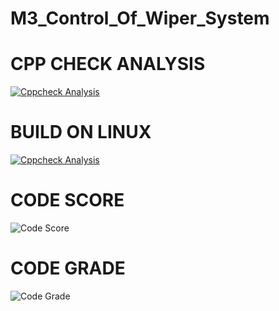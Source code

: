 # M3_Control_Of_Wiper_System
# CPP CHECK ANALYSIS
[![Cppcheck Analysis](https://github.com/Rithikaaaa/M3_Control_Of_Wiper_System/actions/workflows/Cppcheckanalysis.yml/badge.svg)](https://github.com/Rithikaaaa/M3_Control_Of_Wiper_System/actions/workflows/Cppcheckanalysis.yml)
# BUILD ON LINUX
[![Cppcheck Analysis](https://github.com/Rithikaaaa/M3_Control_Of_Wiper_System/actions/workflows/Cppcheckanalysis.yml/badge.svg)](https://github.com/Rithikaaaa/M3_Control_Of_Wiper_System/actions/workflows/Cppcheckanalysis.yml)
# CODE SCORE
![Code Score](https://api.codiga.io/project/33540/score/svg)
# CODE GRADE
![Code Grade](https://api.codiga.io/project/33540/status/svg)

